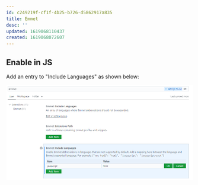 ```yaml
---
id: c249219f-cf1f-4b25-b726-d5862917a835
title: Emmet
desc: ''
updated: 1619068110437
created: 1619068072607
---
```



## Enable in JS

Add an entry to "Include Languages" as shown below:

![](assets/images/2021-04-22-15-08-12.png)
